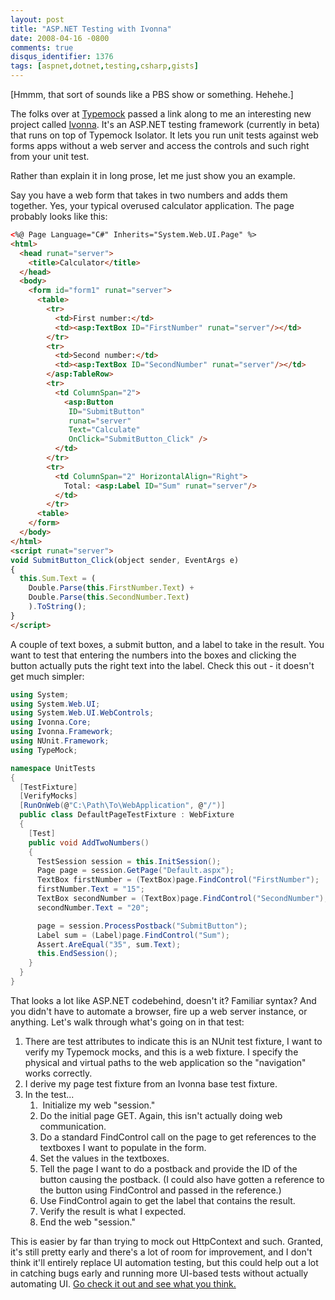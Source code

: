 ```yaml
---
layout: post
title: "ASP.NET Testing with Ivonna"
date: 2008-04-16 -0800
comments: true
disqus_identifier: 1376
tags: [aspnet,dotnet,testing,csharp,gists]
---
```

[Hmmm, that sort of sounds like a PBS show or something. Hehehe.]

The folks over at [Typemock](http://www.typemock.com) passed a
link along to me an interesting new project called
[Ivonna](http://www.sm-art.biz/Ivonna.aspx). It's an ASP.NET testing
framework (currently in beta) that runs on top of Typemock Isolator.
It lets you run unit tests against web forms apps without a web server
and access the controls and such right from your unit test.

Rather than explain it in long prose, let me just show you an example.

Say you have a web form that takes in two numbers and adds them
together. Yes, your typical overused calculator application. The page
probably looks like this:

```html
<%@ Page Language="C#" Inherits="System.Web.UI.Page" %>
<html>
  <head runat="server">
    <title>Calculator</title>
  </head>
  <body>
    <form id="form1" runat="server">
      <table>
        <tr>
          <td>First number:</td>
          <td><asp:TextBox ID="FirstNumber" runat="server"/></td>
        </tr>
        <tr>
          <td>Second number:</td>
          <td><asp:TextBox ID="SecondNumber" runat="server"/></td>
        </asp:TableRow>
        <tr>
          <td ColumnSpan="2">
            <asp:Button
             ID="SubmitButton"
             runat="server"
             Text="Calculate"
             OnClick="SubmitButton_Click" />
          </td>
        </tr>
        <tr>
          <td ColumnSpan="2" HorizontalAlign="Right">
            Total: <asp:Label ID="Sum" runat="server"/>
          </td>
        </tr>
      <table>
    </form>
  </body>
</html>
<script runat="server">
void SubmitButton_Click(object sender, EventArgs e)
{
  this.Sum.Text = (
    Double.Parse(this.FirstNumber.Text) +
    Double.Parse(this.SecondNumber.Text)
    ).ToString();
}
</script>
```

A couple of text boxes, a submit button, and a label to take in the
result. You want to test that entering the numbers into the boxes
and clicking the button actually puts the right text into the label.
Check this out - it doesn't get much simpler:

```csharp
using System;
using System.Web.UI;
using System.Web.UI.WebControls;
using Ivonna.Core;
using Ivonna.Framework;
using NUnit.Framework;
using TypeMock;

namespace UnitTests
{
  [TestFixture]
  [VerifyMocks]
  [RunOnWeb(@"C:\Path\To\WebApplication", @"/")]
  public class DefaultPageTestFixture : WebFixture
  {
    [Test]
    public void AddTwoNumbers()
    {
      TestSession session = this.InitSession();
      Page page = session.GetPage("Default.aspx");
      TextBox firstNumber = (TextBox)page.FindControl("FirstNumber");
      firstNumber.Text = "15";
      TextBox secondNumber = (TextBox)page.FindControl("SecondNumber");
      secondNumber.Text = "20";

      page = session.ProcessPostback("SubmitButton");
      Label sum = (Label)page.FindControl("Sum");
      Assert.AreEqual("35", sum.Text);
      this.EndSession();
    }
  }
}
```

That looks a lot like ASP.NET codebehind, doesn't it? Familiar syntax?
And you didn't have to automate a browser, fire up a web server
instance, or anything. Let's walk through what's going on in that test:

1.  There are test attributes to indicate this is an NUnit test fixture,
    I want to verify my Typemock mocks, and this is a web fixture. I
    specify the physical and virtual paths to the web application so the
    "navigation" works correctly.
2.  I derive my page test fixture from an Ivonna base test fixture.
3.  In the test...
    1.   Initialize my web "session."
    2.  Do the initial page GET. Again, this isn't actually doing web
        communication.
    3.  Do a standard FindControl call on the page to get references to
        the textboxes I want to populate in the form.
    4.  Set the values in the textboxes.
    5.  Tell the page I want to do a postback and provide the ID of the
        button causing the postback. (I could also have gotten a
        reference to the button using FindControl and passed in the
        reference.)
    6.  Use FindControl again to get the label that contains the result.
    7.  Verify the result is what I expected.
    8.  End the web "session."

This is easier by far than trying to mock out HttpContext and such.
Granted, it's still pretty early and there's a lot of room for
improvement, and I don't think it'll entirely replace UI automation
testing, but this could help out a lot in catching bugs early and
running more UI-based tests without actually automating UI. [Go check it
out and see what you think.](http://www.sm-art.biz/Ivonna.aspx)
